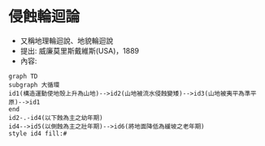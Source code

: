 # 侵蝕輪迴論

- 又稱地理輪迴說、地貌輪迴說
- 提出: 威廉莫里斯戴維斯(USA)，1889
- 內容: 
```mermaid
graph TD
subgraph 大循環
id1(構造運動使地殼上升為山地)-->id2(山地被流水侵蝕變矮)-->id3(山地被夷平為準平原)-->id1
end
id2-.-id4(以下蝕為主之幼年期)
id4-->id5(以側蝕為主之壯年期)-->id6(將地面降低為緩坡之老年期)
style id4 fill:#
```